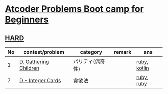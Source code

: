 # [Atcoder Problems Boot camp for Beginners](https://kenkoooo.com/atcoder/#/training)

## [HARD](https://kenkoooo.com/atcoder/#/training/Boot%20camp%20for%20Beginners/3)

| No | contest/problem | category | remark | ans |
|----|-----------------|----------|--------|-----|
| 1 | [D. Gathering Children](https://atcoder.jp/contests/abc136/tasks/abc136_d) | パリティ(偶奇性) | | [ruby](hard/ruby/abc136_d.rb), [kotlin](hard/kotlin/abc136_d.kt) |
| 7 | [D - Integer Cards](https://atcoder.jp/contests/abc127/tasks/abc127_d) | 貪欲法 | | [ruby](hard/ruby/abc127_d.rb), [ruby](hard/kotlin/abc127_d.kt) |
